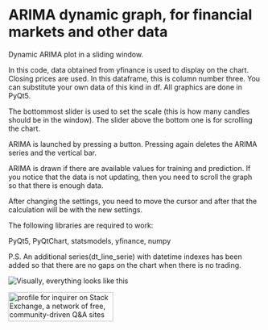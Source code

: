 # ARIMA dynamic graph, for financial markets and other data

Dynamic ARIMA plot in a sliding window.

In this code, data obtained from yfinance is used to display on the chart.
Closing prices are used. In this dataframe, this is column number three. You can substitute your own data of this kind in df. All graphics are done in PyQt5.

The bottommost slider is used to set the scale (this is how many candles should be in the window). The slider above the bottom one is for scrolling the chart.

ARIMA is launched by pressing a button. Pressing again deletes the ARIMA series and the vertical bar.

ARIMA is drawn if there are available values for training and prediction. If you notice that the data is not updating, then you need to scroll the graph so that there is enough data.

After changing the settings, you need to move the cursor and after that the calculation will be with the new settings.

The following libraries are required to work: 

PyQt5, PyQtChart, statsmodels, yfinance, numpy

P.S. An additional series(dt_line_serie) with datetime indexes has been added so that there are no gaps on the chart when there is no trading.

![Visually, everything looks like this](https://github.com/quant12345/Dynamic-ARIMA/blob/main/arima.gif)


<a href="https://stackexchange.com/users/16585571"><img src="https://stackexchange.com/users/flair/16585571.png" width="208" height="58" alt="profile for inquirer on Stack Exchange, a network of free, community-driven Q&amp;A sites" title="profile for inquirer on Stack Exchange, a network of free, community-driven Q&amp;A sites"></a>



